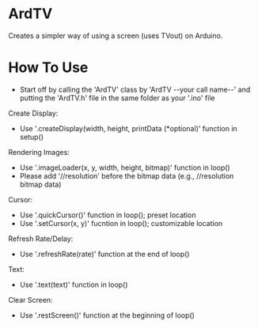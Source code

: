 # ArdTV
Creates a simpler way of using a screen (uses TVout) on Arduino.

# How To Use
- Start off by calling the 'ArdTV' class by 'ArdTV --your call name--' and putting the 'ArdTV.h' file in the same folder as your '.ino' file

Create Display:
- Use '.createDisplay(width, height, printData (*optional)' function in setup()

Rendering Images:
- Use '.imageLoader(x, y, width, height, bitmap)' function in loop()
- Please add '//resolution' before the bitmap data (e.g., //resolution bitmap data)

Cursor:
- Use '.quickCursor()' function in loop(); preset location
- Use '.setCursor(x, y)' fucntion in loop(); customizable location

Refresh Rate/Delay:
- Use '.refreshRate(rate)' function at the end of loop()

Text:
- Use '.text(text)' function in loop()

Clear Screen:
- Use '.restScreen()' function at the beginning of loop() 
